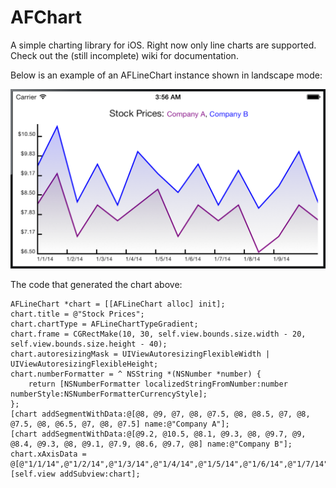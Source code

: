 AFChart
=======

A simple charting library for iOS. Right now only line charts are supported. Check out the (still incomplete) wiki for documentation.


Below is an example of an AFLineChart instance shown in landscape mode:

![Alt text](/ScreenshotLandscape.png "An example of an AFLineChart instance shown in landscape mode.")

The code that generated the chart above:

    AFLineChart *chart = [[AFLineChart alloc] init];
    chart.title = @"Stock Prices";
    chart.chartType = AFLineChartTypeGradient;
    chart.frame = CGRectMake(10, 30, self.view.bounds.size.width - 20, self.view.bounds.size.height - 40);
    chart.autoresizingMask = UIViewAutoresizingFlexibleWidth | UIViewAutoresizingFlexibleHeight;
    chart.numberFormatter = ^ NSString *(NSNumber *number) {
        return [NSNumberFormatter localizedStringFromNumber:number numberStyle:NSNumberFormatterCurrencyStyle];
    };
    [chart addSegmentWithData:@[@8, @9, @7, @8, @7.5, @8, @8.5, @7, @8, @7.5, @8, @6.5, @7, @8, @7.5] name:@"Company A"];
    [chart addSegmentWithData:@[@9.2, @10.5, @8.1, @9.3, @8, @9.7, @9, @8.4, @9.3, @8, @9.1, @7.9, @8.6, @9.7, @8] name:@"Company B"];
    chart.xAxisData = @[@"1/1/14",@"1/2/14",@"1/3/14",@"1/4/14",@"1/5/14",@"1/6/14",@"1/7/14",@"1/8/14",@"1/9/14",@"1/0/14",@"1/11/14",@"1/12/14",@"1/13/14",@"1/14/14",@"1/15/14"];
    [self.view addSubview:chart];

